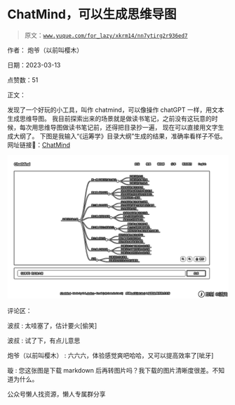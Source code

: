 # ChatMind，可以生成思维导图

> 原文：[`www.yuque.com/for_lazy/xkrm14/nn7ytirg2r936ed7`](https://www.yuque.com/for_lazy/xkrm14/nn7ytirg2r936ed7)

作者： 炮爷（以前叫樱木）

日期：2023-03-13

点赞数：51

正文：

发现了一个好玩的小工具，叫作 chatmind，可以像操作 chatGPT 一样，用文本生成思维导图。 我目前探索出来的场景就是做读书笔记，之前没有这玩意的时候，每次用思维导图做读书笔记前，还得把目录抄一遍， 现在可以直接用文字生成大纲了。 下图是我输入“《运筹学》目录大纲”生成的结果，准确率看样子不低。 网址链接🔗：[ChatMind](https://www.chatmind.tech/)

![](img/7bf47e8b9dfddf36b7a68e76a3d97e8b.png)  

评论区：

波叔 : 太哇塞了，估计要火[偷笑]

波叔 : 试了下，有点儿意思

炮爷（以前叫樱木） : 六六六，体验感觉爽吧哈哈，又可以提高效率了[呲牙]

璇 : 您这张图是下载 markdown 后再转图片吗？我下载的图片清晰度很差。不知道为什么。

公众号懒人找资源，懒人专属群分享

